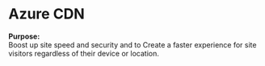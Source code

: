# Azure CDN

<b>Purpose:</b><br>
Boost up site speed and security and to Create a faster experience for site visitors regardless of their device or location.
